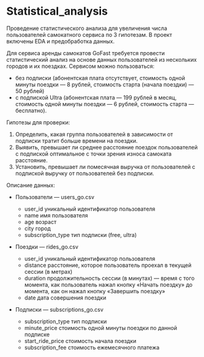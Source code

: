 # Statistical_analysis
Проведение статистического анализа для увеличения числа пользователей самокатного сервиса по 3 гипотезам. В проект включены EDA и предобработка данных.

Для сервиса аренды самокатов  GoFast требуется провести статистический анализ на основе данных пользователей из нескольких городов и их поездках. Сервисом можно пользоваться:
- без подписки (абонентская плата отсутствует, стоимость одной минуты поездки — 8 рублей, стоимость старта (начала поездки) — 50 рублей)
- с подпиской Ultra (абонентская плата — 199 рублей в месяц, стоимость одной минуты поездки — 6 рублей, стоимость старта — бесплатно).

Гипотезы для проверки:
1. Определить, какая группа пользователей в зависимости от подписки тратит больше времени на поездки.
2. Выявить, превышает ли среднее расстояние поездок пользователей с подпиской оптимальное с точки зрения износа самоката расстояние.
3. Установить, превышает ли помесячная выручка от пользователей с подпиской выручку от пользователей без подписки.

Описание данных:
- Пользователи — users_go.csv
  - user_id	уникальный идентификатор пользователя
  - name	имя пользователя
  - age	возраст
  - city	город
  - subscription_type	тип подписки (free, ultra)

- Поездки — rides_go.csv
  - user_id	уникальный идентификатор пользователя
  - distance	расстояние, которое пользователь проехал в текущей сессии (в метрах)
  - duration	продолжительность сессии (в минутах) — время с того момента, как пользователь нажал кнопку «Начать поездку» до момента, как он нажал кнопку «Завершить поездку»
  - date	дата совершения поездки

- Подписки — subscriptions_go.csv
  - subscription_type	тип подписки
  - minute_price	стоимость одной минуты поездки по данной подписке
  - start_ride_price	стоимость начала поездки
  - subscription_fee	стоимость ежемесячного платежа
